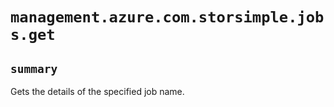 # `management.azure.com.storsimple.jobs.get`

## `summary`
Gets the details of the specified job name.


